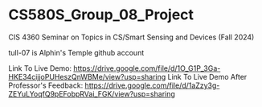# CS580S_Group_08_Project
CIS 4360 Seminar on Topics in CS/Smart Sensing and Devices (Fall 2024)


tull-07 is Alphin's Temple github account



Link To Live Demo: https://drive.google.com/file/d/1O_G1P_3Ga-HKE34cijjoPUHeszQnWBMe/view?usp=sharing 
Link To Live Demo After Professor's Feedback: https://drive.google.com/file/d/1aZzy3g-ZEYuLYoqfQ9pEFobpRVai_FGK/view?usp=sharing 
